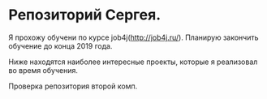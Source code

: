 ﻿# Репозиторий Сергея.

Я прохожу обучени по курсе job4j(http://job4j.ru/). Планирую закончить обучение до конца 2019 года.

Ниже находятся наиболее интересные проекты, которые я реализовал во время обучения.

Проверка репозитория второй комп.